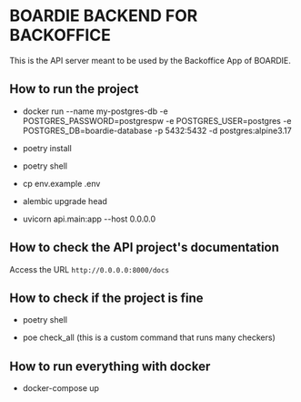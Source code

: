 # BOARDIE BACKEND FOR BACKOFFICE

This is the API server meant to be used by the Backoffice App of BOARDIE.

## How to run the project

- docker run --name my-postgres-db -e POSTGRES_PASSWORD=postgrespw -e POSTGRES_USER=postgres -e POSTGRES_DB=boardie-database -p 5432:5432 -d postgres:alpine3.17

- poetry install

- poetry shell

- cp env.example .env

- alembic upgrade head

- uvicorn api.main:app --host 0.0.0.0

## How to check the API project's documentation

Access the URL `http://0.0.0.0:8000/docs`

## How to check if the project is fine

- poetry shell

- poe check_all  (this is a custom command that runs many checkers)

## How to run everything with docker  

- docker-compose up
